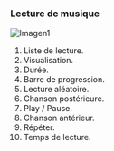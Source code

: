 ### Lecture de musique

![Imagen1]()

1. Liste de lecture.
2. Visualisation.
3. Durée.
4. Barre de progression.
5. Lecture aléatoire.
6. Chanson postérieure.
7. Play / Pause.
8. Chanson antérieur.
9. Répéter.
10. Temps de lecture.
